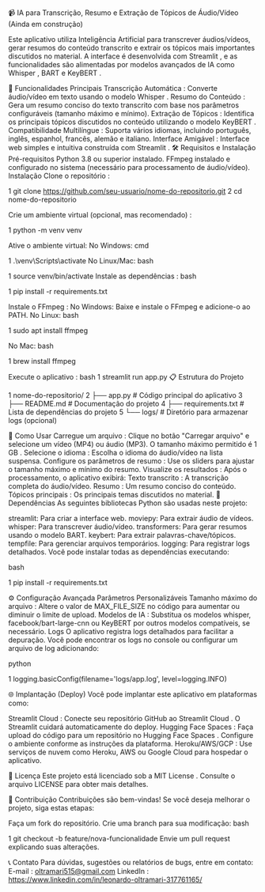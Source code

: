 📹 IA para Transcrição, Resumo e Extração de Tópicos de Áudio/Vídeo (Ainda em construção)

Este aplicativo utiliza Inteligência Artificial para transcrever áudios/vídeos, gerar resumos do conteúdo transcrito e extrair os tópicos mais importantes discutidos no material. A interface é desenvolvida com Streamlit , e as funcionalidades são alimentadas por modelos avançados de IA como Whisper , BART e KeyBERT .

🚀 Funcionalidades Principais
Transcrição Automática : Converte áudio/vídeo em texto usando o modelo Whisper .
Resumo do Conteúdo : Gera um resumo conciso do texto transcrito com base nos parâmetros configuráveis (tamanho máximo e mínimo).
Extração de Tópicos : Identifica os principais tópicos discutidos no conteúdo utilizando o modelo KeyBERT .
Compatibilidade Multilíngue : Suporta vários idiomas, incluindo português, inglês, espanhol, francês, alemão e italiano.
Interface Amigável : Interface web simples e intuitiva construída com Streamlit .
🛠️ Requisitos e Instalação
Pré-requisitos
Python 3.8 ou superior instalado.
FFmpeg instalado e configurado no sistema (necessário para processamento de áudio/vídeo).
Instalação
Clone o repositório :

1 git clone https://github.com/seu-usuario/nome-do-repositorio.git
2 cd nome-do-repositorio

Crie um ambiente virtual (opcional, mas recomendado) :

1 python -m venv venv

Ative o ambiente virtual:
No Windows:
cmd

1 .\venv\Scripts\activate
No Linux/Mac:
bash

1 source venv/bin/activate
Instale as dependências :
bash

1 pip install -r requirements.txt

Instale o FFmpeg :
No Windows: Baixe e instale o FFmpeg e adicione-o ao PATH.
No Linux:
bash

1 sudo apt install ffmpeg

No Mac:
bash

1 brew install ffmpeg

Execute o aplicativo :
bash
1 streamlit run app.py
📋 Estrutura do Projeto

1 nome-do-repositorio/
2 ├── app.py                  # Código principal do aplicativo
3 ├── README.md               # Documentação do projeto
4 ├── requirements.txt        # Lista de dependências do projeto
5 └── logs/                   # Diretório para armazenar logs (opcional)


🎥 Como Usar
Carregue um arquivo :
Clique no botão "Carregar arquivo" e selecione um vídeo (MP4) ou áudio (MP3).
O tamanho máximo permitido é 1 GB .
Selecione o idioma :
Escolha o idioma do áudio/vídeo na lista suspensa.
Configure os parâmetros de resumo :
Use os sliders para ajustar o tamanho máximo e mínimo do resumo.
Visualize os resultados :
Após o processamento, o aplicativo exibirá:
Texto transcrito : A transcrição completa do áudio/vídeo.
Resumo : Um resumo conciso do conteúdo.
Tópicos principais : Os principais temas discutidos no material.
🔧 Dependências
As seguintes bibliotecas Python são usadas neste projeto:

streamlit: Para criar a interface web.
moviepy: Para extrair áudio de vídeos.
whisper: Para transcrever áudio/vídeo.
transformers: Para gerar resumos usando o modelo BART.
keybert: Para extrair palavras-chave/tópicos.
tempfile: Para gerenciar arquivos temporários.
logging: Para registrar logs detalhados.
Você pode instalar todas as dependências executando:

bash

1 pip install -r requirements.txt

⚙️ Configuração Avançada
Parâmetros Personalizáveis
Tamanho máximo do arquivo : Altere o valor de MAX_FILE_SIZE no código para aumentar ou diminuir o limite de upload.
Modelos de IA : Substitua os modelos whisper, facebook/bart-large-cnn ou KeyBERT por outros modelos compatíveis, se necessário.
Logs
O aplicativo registra logs detalhados para facilitar a depuração. Você pode encontrar os logs no console ou configurar um arquivo de log adicionando:

python

1 logging.basicConfig(filename='logs/app.log', level=logging.INFO)

🌐 Implantação (Deploy)
Você pode implantar este aplicativo em plataformas como:

Streamlit Cloud :
Conecte seu repositório GitHub ao Streamlit Cloud .
O Streamlit cuidará automaticamente do deploy.
Hugging Face Spaces :
Faça upload do código para um repositório no Hugging Face Spaces .
Configure o ambiente conforme as instruções da plataforma.
Heroku/AWS/GCP :
Use serviços de nuvem como Heroku, AWS ou Google Cloud para hospedar o aplicativo.

📝 Licença
Este projeto está licenciado sob a MIT License . Consulte o arquivo LICENSE para obter mais detalhes.

🤝 Contribuição
Contribuições são bem-vindas! Se você deseja melhorar o projeto, siga estas etapas:

Faça um fork do repositório.
Crie uma branch para sua modificação:
bash

1 git checkout -b feature/nova-funcionalidade
Envie um pull request explicando suas alterações.

📞 Contato
Para dúvidas, sugestões ou relatórios de bugs, entre em contato:
E-mail : oltramari515@gmail.com
LinkedIn : https://www.linkedin.com/in/leonardo-oltramari-317761165/